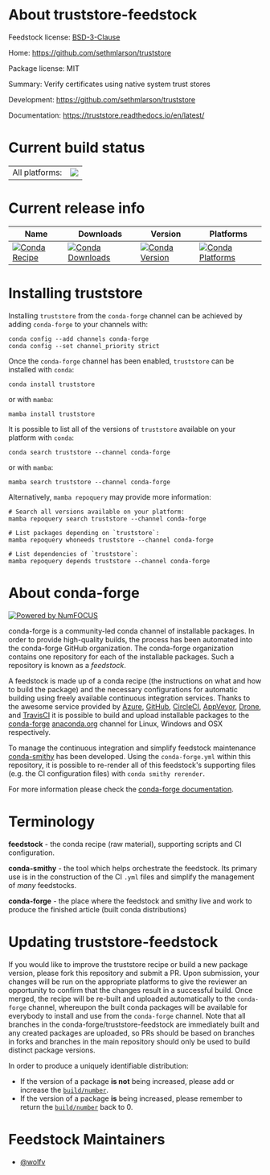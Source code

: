 About truststore-feedstock
==========================

Feedstock license: [BSD-3-Clause](https://github.com/conda-forge/truststore-feedstock/blob/main/LICENSE.txt)

Home: https://github.com/sethmlarson/truststore

Package license: MIT

Summary: Verify certificates using native system trust stores

Development: https://github.com/sethmlarson/truststore

Documentation: https://truststore.readthedocs.io/en/latest/

Current build status
====================


<table><tr><td>All platforms:</td>
    <td>
      <a href="https://dev.azure.com/conda-forge/feedstock-builds/_build/latest?definitionId=20204&branchName=main">
        <img src="https://dev.azure.com/conda-forge/feedstock-builds/_apis/build/status/truststore-feedstock?branchName=main">
      </a>
    </td>
  </tr>
</table>

Current release info
====================

| Name | Downloads | Version | Platforms |
| --- | --- | --- | --- |
| [![Conda Recipe](https://img.shields.io/badge/recipe-truststore-green.svg)](https://anaconda.org/conda-forge/truststore) | [![Conda Downloads](https://img.shields.io/conda/dn/conda-forge/truststore.svg)](https://anaconda.org/conda-forge/truststore) | [![Conda Version](https://img.shields.io/conda/vn/conda-forge/truststore.svg)](https://anaconda.org/conda-forge/truststore) | [![Conda Platforms](https://img.shields.io/conda/pn/conda-forge/truststore.svg)](https://anaconda.org/conda-forge/truststore) |

Installing truststore
=====================

Installing `truststore` from the `conda-forge` channel can be achieved by adding `conda-forge` to your channels with:

```
conda config --add channels conda-forge
conda config --set channel_priority strict
```

Once the `conda-forge` channel has been enabled, `truststore` can be installed with `conda`:

```
conda install truststore
```

or with `mamba`:

```
mamba install truststore
```

It is possible to list all of the versions of `truststore` available on your platform with `conda`:

```
conda search truststore --channel conda-forge
```

or with `mamba`:

```
mamba search truststore --channel conda-forge
```

Alternatively, `mamba repoquery` may provide more information:

```
# Search all versions available on your platform:
mamba repoquery search truststore --channel conda-forge

# List packages depending on `truststore`:
mamba repoquery whoneeds truststore --channel conda-forge

# List dependencies of `truststore`:
mamba repoquery depends truststore --channel conda-forge
```


About conda-forge
=================

[![Powered by
NumFOCUS](https://img.shields.io/badge/powered%20by-NumFOCUS-orange.svg?style=flat&colorA=E1523D&colorB=007D8A)](https://numfocus.org)

conda-forge is a community-led conda channel of installable packages.
In order to provide high-quality builds, the process has been automated into the
conda-forge GitHub organization. The conda-forge organization contains one repository
for each of the installable packages. Such a repository is known as a *feedstock*.

A feedstock is made up of a conda recipe (the instructions on what and how to build
the package) and the necessary configurations for automatic building using freely
available continuous integration services. Thanks to the awesome service provided by
[Azure](https://azure.microsoft.com/en-us/services/devops/), [GitHub](https://github.com/),
[CircleCI](https://circleci.com/), [AppVeyor](https://www.appveyor.com/),
[Drone](https://cloud.drone.io/welcome), and [TravisCI](https://travis-ci.com/)
it is possible to build and upload installable packages to the
[conda-forge](https://anaconda.org/conda-forge) [anaconda.org](https://anaconda.org/)
channel for Linux, Windows and OSX respectively.

To manage the continuous integration and simplify feedstock maintenance
[conda-smithy](https://github.com/conda-forge/conda-smithy) has been developed.
Using the ``conda-forge.yml`` within this repository, it is possible to re-render all of
this feedstock's supporting files (e.g. the CI configuration files) with ``conda smithy rerender``.

For more information please check the [conda-forge documentation](https://conda-forge.org/docs/).

Terminology
===========

**feedstock** - the conda recipe (raw material), supporting scripts and CI configuration.

**conda-smithy** - the tool which helps orchestrate the feedstock.
                   Its primary use is in the construction of the CI ``.yml`` files
                   and simplify the management of *many* feedstocks.

**conda-forge** - the place where the feedstock and smithy live and work to
                  produce the finished article (built conda distributions)


Updating truststore-feedstock
=============================

If you would like to improve the truststore recipe or build a new
package version, please fork this repository and submit a PR. Upon submission,
your changes will be run on the appropriate platforms to give the reviewer an
opportunity to confirm that the changes result in a successful build. Once
merged, the recipe will be re-built and uploaded automatically to the
`conda-forge` channel, whereupon the built conda packages will be available for
everybody to install and use from the `conda-forge` channel.
Note that all branches in the conda-forge/truststore-feedstock are
immediately built and any created packages are uploaded, so PRs should be based
on branches in forks and branches in the main repository should only be used to
build distinct package versions.

In order to produce a uniquely identifiable distribution:
 * If the version of a package **is not** being increased, please add or increase
   the [``build/number``](https://docs.conda.io/projects/conda-build/en/latest/resources/define-metadata.html#build-number-and-string).
 * If the version of a package **is** being increased, please remember to return
   the [``build/number``](https://docs.conda.io/projects/conda-build/en/latest/resources/define-metadata.html#build-number-and-string)
   back to 0.

Feedstock Maintainers
=====================

* [@wolfv](https://github.com/wolfv/)


